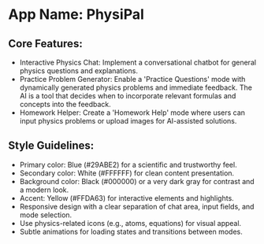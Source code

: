 # **App Name**: PhysiPal

## Core Features:

- Interactive Physics Chat: Implement a conversational chatbot for general physics questions and explanations.
- Practice Problem Generator: Enable a 'Practice Questions' mode with dynamically generated physics problems and immediate feedback. The AI is a tool that decides when to incorporate relevant formulas and concepts into the feedback.
- Homework Helper: Create a 'Homework Help' mode where users can input physics problems or upload images for AI-assisted solutions.

## Style Guidelines:

- Primary color: Blue (#29ABE2) for a scientific and trustworthy feel.
- Secondary color: White (#FFFFFF) for clean content presentation.
- Background color: Black (#000000) or a very dark gray for contrast and a modern look.
- Accent: Yellow (#FFDA63) for interactive elements and highlights.
- Responsive design with a clear separation of chat area, input fields, and mode selection.
- Use physics-related icons (e.g., atoms, equations) for visual appeal.
- Subtle animations for loading states and transitions between modes.